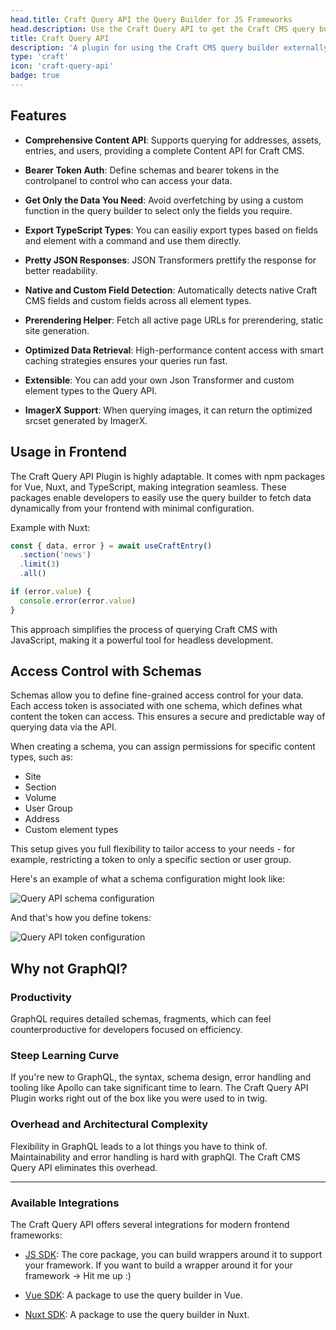 ```yaml
---
head.title: Craft Query API the Query Builder for JS Frameworks
head.description: Use the Craft Query API to get the Craft CMS query builder in your favorite Javascript Framework. An alternative to graphql.
title: Craft Query API
description: 'A plugin for using the Craft CMS query builder externally.'
type: 'craft'
icon: 'craft-query-api'
badge: true
---
```


## Features

- **Comprehensive Content API**: Supports querying for addresses, assets, entries, and users, providing a complete Content API for Craft CMS.

- **Bearer Token Auth**: Define schemas and bearer tokens in the controlpanel to control who can access your data. 

- **Get Only the Data You Need**: Avoid overfetching by using a custom function in the query builder to select only the fields you require.

- **Export TypeScript Types**: You can easiliy export types based on fields and element with a command and use them directly.

- **Pretty JSON Responses**: JSON Transformers prettify the response for better readability.

- **Native and Custom Field Detection**: Automatically detects native Craft CMS fields and custom fields across all element types.

- **Prerendering Helper**: Fetch all active page URLs for prerendering, static site generation.

- **Optimized Data Retrieval**: High-performance content access with smart caching strategies ensures your queries run fast.

- **Extensible**: You can add your own Json Transformer and custom element types to the Query API.

- **ImagerX Support**: When querying images, it can return the optimized srcset generated by ImagerX.

## Usage in Frontend
The Craft Query API Plugin is highly adaptable. It comes with npm packages for Vue, Nuxt, and TypeScript, making integration seamless. These packages enable developers to easily use the query builder to fetch data dynamically from your frontend with minimal configuration.

Example with Nuxt:
```ts [app.vue]
const { data, error } = await useCraftEntry()
  .section('news')
  .limit(3)
  .all()

if (error.value) {
  console.error(error.value)
}
```

This approach simplifies the process of querying Craft CMS with JavaScript, making it a powerful tool for headless development.

## Access Control with Schemas

Schemas allow you to define fine-grained access control for your data. Each access token is associated with one schema, which defines what content the token can access. 
This ensures a secure and predictable way of querying data via the API.

When creating a schema, you can assign permissions for specific content types, such as:

- Site
- Section
- Volume
- User Group
- Address
- Custom element types

This setup gives you full flexibility to tailor access to your needs - for example, restricting a token to only a specific section or user group.

Here's an example of what a schema configuration might look like:

![Query API schema configuration](/images/bitmap/query-api-schema.png)

And that's how you define tokens: 

![Query API token configuration](/images/bitmap/query-api-token.png)


## Why not GraphQl?

### Productivity

GraphQL requires detailed schemas, fragments, which can feel counterproductive for developers focused on efficiency.

### Steep Learning Curve

If you're new to GraphQL, the syntax, schema design, error handling and tooling like Apollo can take significant time to learn. The Craft Query API Plugin works right out of the box like you were used to in twig.

### Overhead and Architectural Complexity

Flexibility in GraphQL leads to a lot things you have to think of. Maintainability and error handling is hard with graphQl. The Craft CMS Query API eliminates this overhead.

---

### Available Integrations

The Craft Query API offers several integrations for modern frontend frameworks:

- [JS SDK](/libraries/js-craftcms-api): The core package, you can build wrappers around it to support your framework. If you want to build a wrapper around it for your framework -> Hit me up :) 

- [Vue SDK](/libraries/vue-craftcms): A package to use the query builder in Vue.

- [Nuxt SDK](/libraries/nuxt-craftcms): A package to use the query builder in Nuxt.
